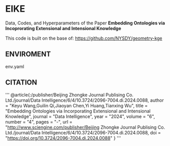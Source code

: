 # EIKE
Data, Codes, and Hyperparameters of the Paper **Embedding Ontologies via Incoprorating Extensional and Intensional Knowledge**

This code is built on the base of:
https://github.com/NYSDY/geometry-kge

## ENVIROMENT
env.yaml

## CITATION
'''
@article{:/publisher/Beijing Zhongke Journal Publising Co. Ltd./journal/Data Intelligence/6/4/10.3724/2096-7004.di.2024.0088,
  author = "Keyu Wang,Guilin Qi,Jiaoyan Chen,Yi Huang,Tianxing Wu",
  title = "Embedding Ontologies via Incorporating Extensional and Intensional Knowledge",
  journal = "Data Intelligence",
  year = "2024",
  volume = "6",
  number = "4",
 pages = "-",
  url = "http://www.sciengine.com/publisher/Beijing Zhongke Journal Publising Co. Ltd./journal/Data Intelligence/6/4/10.3724/2096-7004.di.2024.0088,
  doi = "https://doi.org/10.3724/2096-7004.di.2024.0088"
}
'''
